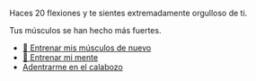 Haces 20 flexiones y te sientes extremadamente orgulloso de ti.

Tus músculos se han hecho más fuertes.

- [💪 Entrenar mis músculos de nuevo](0-1AA.md)
- [🧠 Entrenar mi mente](0-1B.md)
- [Adentrarme en el calabozo](../1/2.md)
